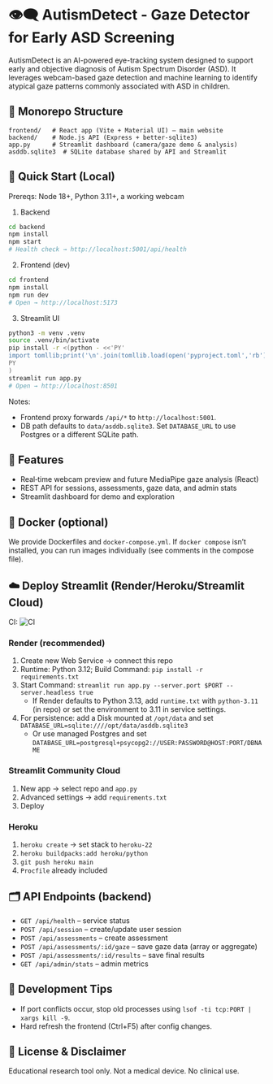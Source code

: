 # 👁️‍🗨️ AutismDetect - Gaze Detector for Early ASD Screening

AutismDetect is an AI-powered eye-tracking system designed to support early and objective diagnosis of Autism Spectrum Disorder (ASD). It leverages webcam-based gaze detection and machine learning to identify atypical gaze patterns commonly associated with ASD in children.

## 🧭 Monorepo Structure

```
frontend/   # React app (Vite + Material UI) – main website
backend/    # Node.js API (Express + better-sqlite3)
app.py      # Streamlit dashboard (camera/gaze demo & analysis)
asddb.sqlite3  # SQLite database shared by API and Streamlit
```

## 🚀 Quick Start (Local)

Prereqs: Node 18+, Python 3.11+, a working webcam

1) Backend
```bash
cd backend
npm install
npm start
# Health check → http://localhost:5001/api/health
```

2) Frontend (dev)
```bash
cd frontend
npm install
npm run dev
# Open → http://localhost:5173
```

3) Streamlit UI
```bash
python3 -m venv .venv
source .venv/bin/activate
pip install -r <(python - <<'PY'
import tomllib;print('\n'.join(tomllib.load(open('pyproject.toml','rb'))['project']['dependencies']))
PY
)
streamlit run app.py
# Open → http://localhost:8501
```

Notes:
- Frontend proxy forwards `/api/*` to `http://localhost:5001`.
- DB path defaults to `data/asddb.sqlite3`. Set `DATABASE_URL` to use Postgres or a different SQLite path.

## 🧩 Features
- Real‑time webcam preview and future MediaPipe gaze analysis (React)
- REST API for sessions, assessments, gaze data, and admin stats
- Streamlit dashboard for demo and exploration

## 🐳 Docker (optional)
We provide Dockerfiles and `docker-compose.yml`. If `docker compose` isn’t installed, you can run images individually (see comments in the compose file).

## ☁️ Deploy Streamlit (Render/Heroku/Streamlit Cloud)

CI: ![CI](https://github.com/saqibsiddiq/autism_detection/actions/workflows/ci.yml/badge.svg)

### Render (recommended)
1. Create new Web Service → connect this repo
2. Runtime: Python 3.12; Build Command: `pip install -r requirements.txt`
3. Start Command: `streamlit run app.py --server.port $PORT --server.headless true`
   - If Render defaults to Python 3.13, add `runtime.txt` with `python-3.11` (in repo) or set the environment to 3.11 in service settings.
4. For persistence: add a Disk mounted at `/opt/data` and set `DATABASE_URL=sqlite:////opt/data/asddb.sqlite3`
   - Or use managed Postgres and set `DATABASE_URL=postgresql+psycopg2://USER:PASSWORD@HOST:PORT/DBNAME`

### Streamlit Community Cloud
1. New app → select repo and `app.py`
2. Advanced settings → add `requirements.txt`
3. Deploy

### Heroku
1. `heroku create` → set stack to `heroku-22`
2. `heroku buildpacks:add heroku/python`
3. `git push heroku main`
4. `Procfile` already included

## 🗂️ API Endpoints (backend)
- `GET /api/health` – service status
- `POST /api/session` – create/update user session
- `POST /api/assessments` – create assessment
- `POST /api/assessments/:id/gaze` – save gaze data (array or aggregate)
- `POST /api/assessments/:id/results` – save final results
- `GET /api/admin/stats` – admin metrics

## 🧪 Development Tips
- If port conflicts occur, stop old processes using `lsof -ti tcp:PORT | xargs kill -9`.
- Hard refresh the frontend (Ctrl+F5) after config changes.

## 📄 License & Disclaimer
Educational research tool only. Not a medical device. No clinical use.



